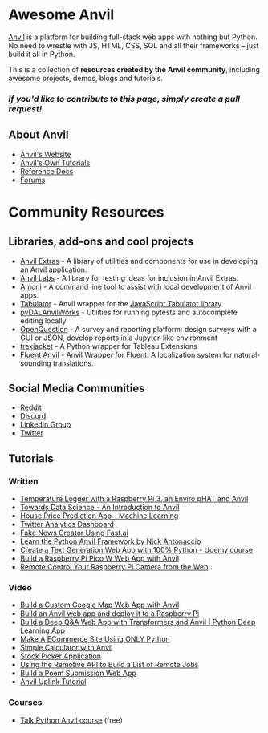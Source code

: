 # Awesome Anvil
[Anvil](https://anvil.works/) is a platform for building full-stack web apps with nothing but Python. No need to wrestle with JS, HTML, CSS, SQL and all their frameworks – just build it all in Python.

This is a collection of **resources created by the Anvil community**, including awesome projects, demos, blogs and tutorials.

### *If you'd like to contribute to this page, simply create a pull request!*

## About Anvil

- [Anvil's Website](https://anvil.works/)
- [Anvil's Own Tutorials](https://anvil.works/learn/tutorials)
- [Reference Docs](https://anvil.works/docs/overview)
- [Forums](https://anvil.works/forum/)

# Community Resources

## Libraries, add-ons and cool projects
- [Anvil Extras](https://github.com/anvilistas/anvil-extras) - A library of utilities and components for use in developing an Anvil application.
- [Anvil Labs](https://github.com/anvilistas/anvil-labs/) - A library for testing ideas for inclusion in Anvil Extras.
- [Amoni](https://github.com/anvilistas/amoni/) - A command line tool to assist with local development of Anvil apps.
- [Tabulator](https://github.com/s-cork/Tabulator) - Anvil wrapper for the [JavaScript Tabulator library](https://tabulator.info/)
- [pyDALAnvilWorks](https://github.com/benlawraus/pyDALAnvilWorks) - Utilities for running pytests and autocomplete editing locally
- [OpenQuestion](https://github.com/Alcampopiano/OpenQuestion) - A survey and reporting platform: design surveys with a GUI or JSON, develop reports in a Jupyter-like environment
- [trexjacket](https://github.com/trexjacket/trexjacket) - A Python wrapper for Tableau Extensions
- [Fluent Anvil](https://github.com/woernerm/fluent_anvil) - Anvil Wrapper for [Fluent](https://projectfluent.org/): A localization system
for natural-sounding translations.

## Social Media Communities
- [Reddit](https://www.reddit.com/r/AnvilWorks/)
- [Discord](https://discord.gg/Q73xerY6)
- [LinkedIn Group](https://www.linkedin.com/groups/12677156/)
- [Twitter](https://twitter.com/i/communities/1529413384415977472)

## Tutorials

### Written
- [Temperature Logger with a Raspberry Pi 3, an Enviro pHAT and Anvil](https://www.electromaker.io/tutorial/blog/introduction-to-anvil-a-tool-to-create-a-web-interface-for-any-python-project)
- [Towards Data Science - An Introduction to Anvil](https://towardsdatascience.com/an-introduction-to-anvil-full-stack-web-apps-with-nothing-by-python-cbab06392d13)
- [House Price Prediction App - Machine Learning](https://medium.datadriveninvestor.com/create-your-own-machine-learning-app-with-anvil-basic-6bf3503e80f1)
- [Twitter Analytics Dashboard](https://bas.codes/posts/python-anvil-twitter-stats)
- [Fake News Creator Using Fast.ai](https://robertritz.com/deploy-a-fake-news-generator-to-the-web-with-anvil-a46611730a09)
- [Learn the Python Anvil Framework by Nick Antonaccio](https://pythonanvil.com/)
- [Create a Text Generation Web App with 100% Python - Udemy course](https://www.udemy.com/course/nlp-text-generation-python-web-app/)
- [Build a Raspberry Pi Pico W Web App with Anvil](https://www.tomshardware.com/how-to/build-raspberry-pi-pico-w-web-app)
- [Remote Control Your Raspberry Pi Camera from the Web](https://www.tomshardware.com/how-to/raspberry-pi-remote-control-camera-from-web)

### Video
- [Build a Custom Google Map Web App with Anvil](https://youtu.be/uBF5ewOcPQE)
- [Build an Anvil web app and deploy it to a Raspberry Pi](https://youtu.be/2B7tWrW5XkA)
- [Build a Deep Q&A Web App with Transformers and Anvil | Python Deep Learning App](https://youtu.be/G1uGSkANZjQ)
- [Make A ECommerce Site Using ONLY Python](https://youtu.be/NNeT-PhaLZk)
- [Simple Calculator with Anvil](https://youtu.be/NiQdsK3H57Y)
- [Stock Picker Application](https://youtu.be/J63TAIbggZk)
- [Using the Remotive API to Build a List of Remote Jobs](https://youtu.be/vj0zW_pSZn0)
- [Build a Poem Submission Web App](https://youtu.be/E8AXVoiQtkw)
- [Anvil Uplink Tutorial](https://youtu.be/ebliOT-_ZEY)

### Courses
- [Talk Python Anvil course](https://training.talkpython.fm/courses/explore_anvil/anvil-web-apps-with-just-python) (free)

